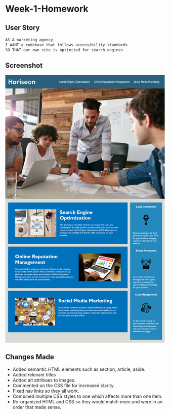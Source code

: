 # Week-1-Homework

## User Story

```
AS A marketing agency
I WANT a codebase that follows accessibility standards
SO THAT our own site is optimized for search engines

```
## Screenshot

![The Horiseon webpage includes a navigation bar, a header image, and cards with text and images at the bottom of the page.](./Assets/01-html-css-git-homework-demo.png)

## Changes Made

* Added semantic HTML elements such as section, article, aside.
* Added relevant titles
* Added alt attribues to images.
* Commented on the CSS file for increased clarity.
* Fixed nav links so they all work.
* Combined multiple CSS styles to one which affects more than one item.
* Re-organized HTML and CSS so they would match more and were in an order that made sense.

